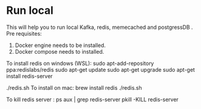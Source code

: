 # Run local
This will help you to run local Kafka, redis, memecached and postgressDB .
Pre requisites: 
  1. Docker engine needs to be installed.
  2. Docker compose needs to installed.

To install redis on windows (WSL):
  sudo apt-add-repository ppa:redislabs/redis
  sudo apt-get update
  sudo apt-get upgrade
  sudo apt-get install redis-server

  ./redis.sh
To install on mac:
  brew install redis
  ./redis.sh

To kill redis server :
  ps aux | grep redis-server
  pkill -KILL redis-server
